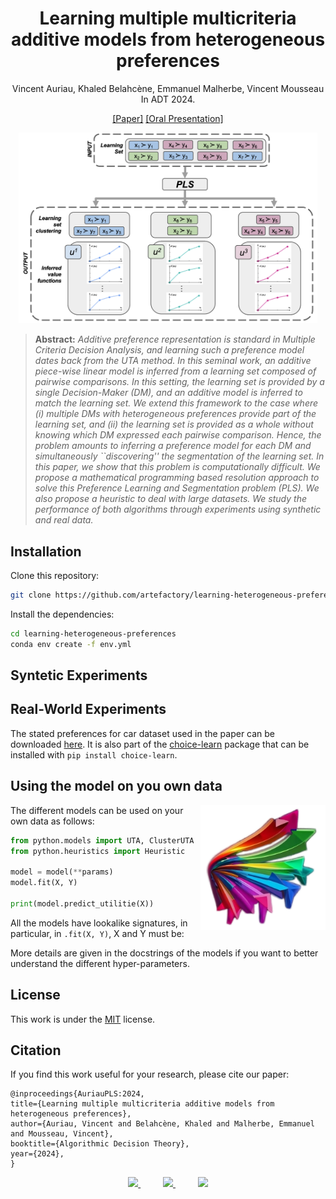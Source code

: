 <div align="center">

# Learning multiple multicriteria additive models from heterogeneous preferences


Vincent Auriau, Khaled Belahcène, Emmanuel Malherbe, Vincent Mousseau <br>
In ADT 2024. <br>

[[Paper]]()  [[Oral Presentation]]()<br>

</div>

<p align="center"><img width="95%" src="doc/PLS-3.png" /></p>

> **Abstract:** *Additive preference representation is standard in Multiple Criteria Decision Analysis, and learning such a preference model dates back from the UTA method. In this seminal work, an additive piece-wise linear model is inferred from a learning set composed of pairwise comparisons. In this setting, the learning set is provided by a single Decision-Maker (DM), and an additive model is inferred to match the learning set. We extend this framework to the case where (i) multiple DMs with heterogeneous preferences provide part of the learning set, and (ii) the learning set is provided as a whole without knowing which DM expressed each pairwise comparison. Hence, the problem amounts to inferring a preference model for each DM and simultaneously ``discovering'' the segmentation of the learning set. In this paper, we show that this problem is computationally difficult. We propose a mathematical programming based resolution approach to solve this Preference Learning and Segmentation problem (PLS). We also propose a heuristic to deal with large datasets. We study the performance of both algorithms through experiments using synthetic and real data.*

## Installation
Clone this repository:

```bash
git clone https://github.com/artefactory/learning-heterogeneous-preferences.git
```

Install the dependencies:
```bash
cd learning-heterogeneous-preferences
conda env create -f env.yml
```

## Syntetic Experiments

## Real-World Experiments

The stated preferences for car dataset used in the paper can be downloaded [here](https://github.com/artefactory/choice-learn/blob/main/choice_learn/datasets/data/car.csv.gz).
It is also part of the [choice-learn](https://pypi.org/project/choice-learn/) package that can be installed with `pip install choice-learn`.


## Using the model on you own data
<img align="right" width="200" src="doc/icon.png" />

The different models can be used on your own data as follows:

```python
from python.models import UTA, ClusterUTA
from python.heuristics import Heuristic

model = model(**params)
model.fit(X, Y)

print(model.predict_utilitie(X))
````

All the models have lookalike signatures, in particular, in ```.fit(X, Y)```, X and Y must be:

More details are given in the docstrings of the models if you want to better understand the different hyper-parameters.


## License
This work is under the [MIT](./LICENSE) license.

## Citation
If you find this work useful for your research, please cite our paper:

```
@inproceedings{AuriauPLS:2024,
title={Learning multiple multicriteria additive models from heterogeneous preferences},
author={Auriau, Vincent and Belahcène, Khaled and Malherbe, Emmanuel and Mousseau, Vincent},
booktitle={Algorithmic Decision Theory},
year={2024},
}
```


<p align="center">
  <a href="https://www.artefact.com/data-consulting-transformation/artefact-research-center/">
    <img src="./doc/logo_arc.png" height="60" />
  </a>
  &emsp;
  &emsp;
  <a href="https://mics.centralesupelec.fr/">
    <img src="./doc/logo_CS.png" height="65" />
  </a>
  &emsp;
  &emsp;
  <a href="https://www.universite-paris-saclay.fr/">
    <img src="./doc/logo_paris_saclay.png" height="65" />
  </a>
</p>